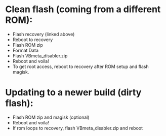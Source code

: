 # Clean flash (coming from a different ROM):
- Flash recovery (linked above)
- Reboot to recovery 
- Flash ROM zip
- Format Data
- Flash VBmeta_disabler.zip
- Reboot and voila!
- To get root access, reboot to recovery after ROM setup and flash magisk.

# Updating to a newer build (dirty flash):
- Flash ROM zip and magisk (optional)
- Reboot and voila!
- If rom loops to recovery, flash VBmeta_disabler.zip and reboot
